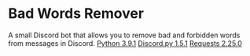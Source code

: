 # Bad Words Remover
A small Discord bot that allows you to remove bad and forbidden words from messages in Discord.
[Python 3.9.1](https://img.shields.io/badge/python-3.9.1-green)
[Discord.py 1.5.1](https://img.shields.io/badge/discord.py-1.5.1-green)
[Requests 2.25.0](https://img.shields.io/badge/requests-2.25.0-green)
